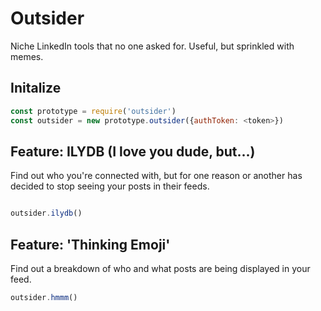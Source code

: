 # Outsider
Niche LinkedIn tools that no one asked for. Useful, but sprinkled with memes.

## Initalize

```javascript
const prototype = require('outsider')
const outsider = new prototype.outsider({authToken: <token>})
```


## Feature: ILYDB (I love you dude, but...)

Find out who you're connected with, but for one reason or another has decided to stop seeing your posts in their feeds.

```javascript

outsider.ilydb()

```

## Feature: 'Thinking Emoji'

Find out a breakdown of who and what posts are being displayed in your feed.

```javascript
outsider.hmmm()
```
